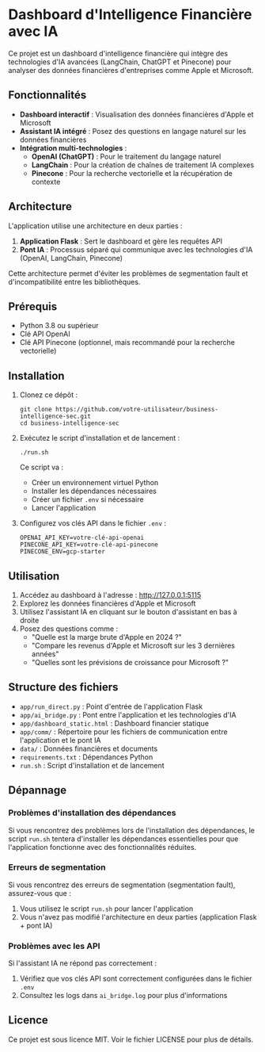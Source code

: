 # Dashboard d'Intelligence Financière avec IA

Ce projet est un dashboard d'intelligence financière qui intègre des technologies d'IA avancées (LangChain, ChatGPT et Pinecone) pour analyser des données financières d'entreprises comme Apple et Microsoft.

## Fonctionnalités

- **Dashboard interactif** : Visualisation des données financières d'Apple et Microsoft
- **Assistant IA intégré** : Posez des questions en langage naturel sur les données financières
- **Intégration multi-technologies** :
  - **OpenAI (ChatGPT)** : Pour le traitement du langage naturel
  - **LangChain** : Pour la création de chaînes de traitement IA complexes
  - **Pinecone** : Pour la recherche vectorielle et la récupération de contexte

## Architecture

L'application utilise une architecture en deux parties :
1. **Application Flask** : Sert le dashboard et gère les requêtes API
2. **Pont IA** : Processus séparé qui communique avec les technologies d'IA (OpenAI, LangChain, Pinecone)

Cette architecture permet d'éviter les problèmes de segmentation fault et d'incompatibilité entre les bibliothèques.

## Prérequis

- Python 3.8 ou supérieur
- Clé API OpenAI
- Clé API Pinecone (optionnel, mais recommandé pour la recherche vectorielle)

## Installation

1. Clonez ce dépôt :
   ```
   git clone https://github.com/votre-utilisateur/business-intelligence-sec.git
   cd business-intelligence-sec
   ```

2. Exécutez le script d'installation et de lancement :
   ```
   ./run.sh
   ```

   Ce script va :
   - Créer un environnement virtuel Python
   - Installer les dépendances nécessaires
   - Créer un fichier `.env` si nécessaire
   - Lancer l'application

3. Configurez vos clés API dans le fichier `.env` :
   ```
   OPENAI_API_KEY=votre-clé-api-openai
   PINECONE_API_KEY=votre-clé-api-pinecone
   PINECONE_ENV=gcp-starter
   ```

## Utilisation

1. Accédez au dashboard à l'adresse : http://127.0.0.1:5115
2. Explorez les données financières d'Apple et Microsoft
3. Utilisez l'assistant IA en cliquant sur le bouton d'assistant en bas à droite
4. Posez des questions comme :
   - "Quelle est la marge brute d'Apple en 2024 ?"
   - "Compare les revenus d'Apple et Microsoft sur les 3 dernières années"
   - "Quelles sont les prévisions de croissance pour Microsoft ?"

## Structure des fichiers

- `app/run_direct.py` : Point d'entrée de l'application Flask
- `app/ai_bridge.py` : Pont entre l'application et les technologies d'IA
- `app/dashboard_static.html` : Dashboard financier statique
- `app/comm/` : Répertoire pour les fichiers de communication entre l'application et le pont IA
- `data/` : Données financières et documents
- `requirements.txt` : Dépendances Python
- `run.sh` : Script d'installation et de lancement

## Dépannage

### Problèmes d'installation des dépendances

Si vous rencontrez des problèmes lors de l'installation des dépendances, le script `run.sh` tentera d'installer les dépendances essentielles pour que l'application fonctionne avec des fonctionnalités réduites.

### Erreurs de segmentation

Si vous rencontrez des erreurs de segmentation (segmentation fault), assurez-vous que :
1. Vous utilisez le script `run.sh` pour lancer l'application
2. Vous n'avez pas modifié l'architecture en deux parties (application Flask + pont IA)

### Problèmes avec les API

Si l'assistant IA ne répond pas correctement :
1. Vérifiez que vos clés API sont correctement configurées dans le fichier `.env`
2. Consultez les logs dans `ai_bridge.log` pour plus d'informations

## Licence

Ce projet est sous licence MIT. Voir le fichier LICENSE pour plus de détails.  
